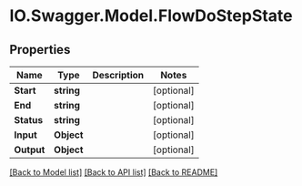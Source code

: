 # IO.Swagger.Model.FlowDoStepState
## Properties

Name | Type | Description | Notes
------------ | ------------- | ------------- | -------------
**Start** | **string** |  | [optional] 
**End** | **string** |  | [optional] 
**Status** | **string** |  | [optional] 
**Input** | **Object** |  | [optional] 
**Output** | **Object** |  | [optional] 

[[Back to Model list]](../README.md#documentation-for-models) [[Back to API list]](../README.md#documentation-for-api-endpoints) [[Back to README]](../README.md)

